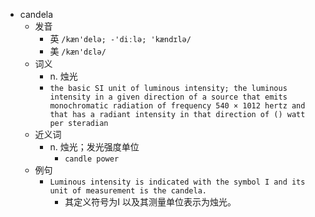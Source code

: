 - candela
  - 发音
    - 英 `/kæn'delə; -'diːlə; 'kændɪlə/`
    - 美 `/kæn'dɛlə/`
  - 词义
    - n. 烛光
    - `the basic SI unit of luminous intensity; the luminous intensity in a given direction of a source that emits monochromatic radiation of frequency 540 × 1012 hertz and that has a radiant intensity in that direction of () watt per steradian `
  - 近义词
    - n. 烛光；发光强度单位
      - `candle power`
  - 例句
    - `Luminous intensity is indicated with the symbol I and its unit of measurement is the candela.`
      - 其定义符号为I 以及其测量单位表示为烛光。

